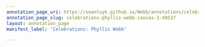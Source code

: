 ```yaml
---
annotation_page_uri: https://seanluyk.github.io/Webb/annotations/celebrations-phyllis-webb-canvas-1-49537.json
annotation_page_slug: celebrations-phyllis-webb-canvas-1-49537
layout: annotation_page
manifest_label: 'Celebrations: Phyllis Webb'

---
```

